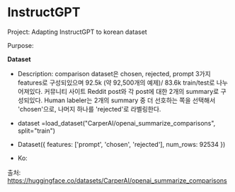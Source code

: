 # InstructGPT
Project: Adapting InstructGPT to korean dataset

Purpose: 

**Dataset**
- Description: comparison dataset은 chosen, rejected, prompt 3가지 features로 구성되있으며 92.5k (약 92,500개의 예제)/ 83.6k train/test로 나누어져있다. 커뮤니티 사이트 Reddit post와 각 post에 대한 2개의 summary로 구성되있다. Human labeler는 2개의 summary 중 더 선호하는 쪽을 선택해서 'chosen'으로, 나머지 하나를 'rejected'로 라벨링한다.  


- dataset =load_dataset("CarperAI/openai_summarize_comparisons", split="train")
- Dataset({
    features: ['prompt', 'chosen', 'rejected'],
    num_rows: 92534
})
- Ko:

출처: https://huggingface.co/datasets/CarperAI/openai_summarize_comparisons
